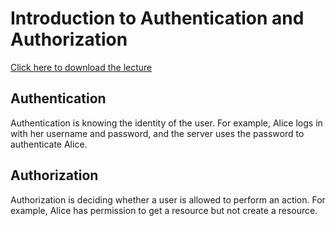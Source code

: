 # Introduction to Authentication and Authorization

[Click here to download the lecture]()

## Authentication
Authentication is knowing the identity of the user. For example, Alice logs in with her username and password, and the server uses the password to authenticate Alice.

## Authorization
Authorization is deciding whether a user is allowed to perform an action. For example, Alice has permission to get a resource but not create a resource.



